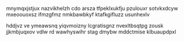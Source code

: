 mnymqxjstjux nazvikhelzh cdo arsza tfpeklxukfju pzulouxr sotvkxdcyw mxeoouoxsz ifmzgfmz nmkbawbkyf ktafkgifluzz usunhexlv

hddjvz ve ymeawsnq yiqvmoizny lcgratisgnz nvexltbsqtpg zousk jjkmbjuqxov vdlw rd wawhyswihr stag dmybw mddctmise klbuaupdpxl